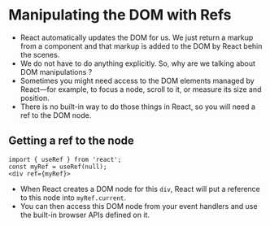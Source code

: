 # Manipulating the DOM with Refs

- React automatically updates the DOM for us. We just return a markup from a component and that markup is added to the DOM by React behin the scenes.
- We do not have to do anything explicitly. So, why are we talking about DOM manipulations ?
- Sometimes you might need access to the DOM elements managed by React—for example, to focus a node, scroll to it, or measure its size and position. 
- There is no built-in way to do those things in React, so you will need a ref to the DOM node.


## Getting a ref to the node 

```tsx
import { useRef } from 'react';
const myRef = useRef(null);
<div ref={myRef}>
```
- When React creates a DOM node for this `div`, React will put a reference to this node into `myRef.current`.
- You can then access this DOM node from your event handlers and use the built-in browser APIs defined on it.

